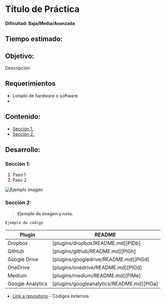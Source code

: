 # Título de Práctica

#### Dificultad: Baja/Media/Avanzada

## Tiempo estimado: 

## Objetivo:

Descripción

## Requerimientos

- Listado de hardware o software.
- 


## Contenido:

- [Sección 1.](#sección-1)
- [Sección 2.](#sección-2)

## Desarrollo:

### Sección 1:
 
 1. Paso 1
 2. Paso 2

![Ejemplo imagen](https://blog.nivel4.com/wp-content/uploads/2020/04/slideshow-1.png)

### Sección 2:

>**Ejemplo de imagen y nota.**

    Ejemplo de código

| Plugin | README |
| ------ | ------ |
| Dropbox | [plugins/dropbox/README.md][PlDb] |
| GitHub | [plugins/github/README.md][PlGh] |
| Google Drive | [plugins/googledrive/README.md][PlGd] |
| OneDrive | [plugins/onedrive/README.md][PlOd] |
| Medium | [plugins/medium/README.md][PlMe] |
| Google Analytics | [plugins/googleanalytics/README.md][PlGa] |

* [Link a repositorio](https://breakdance.github.io/breakdance/) - Códigos externos




